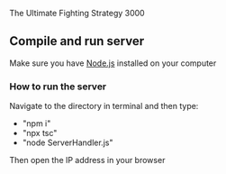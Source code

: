 The Ultimate Fighting Strategy 3000


## Compile and run server
Make sure you have [Node.js](https://nodejs.org/en/) installed on your computer


### How to run the server
Navigate to the directory in terminal and then type:
- "npm i"
- "npx tsc"
- "node ServerHandler.js"
  

Then open the IP address in your browser
